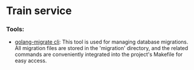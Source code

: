 # Train service

### Tools: 
* [golang-migrate cli](https://github.com/golang-migrate/migrate/tree/master/cmd/migrate): This tool is used for managing database migrations. All migration files are stored in the 'migration' directory, and the related commands are conveniently integrated into the project's Makefile for easy access.
